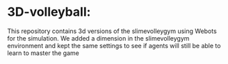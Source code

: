 # 3D-volleyball: 

This repository contains 3d versions of the slimevolleygym using Webots for the simulation. We added a dimension in the slimevolleygym environment and kept the same settings to see if agents will still be able to learn to master the game
